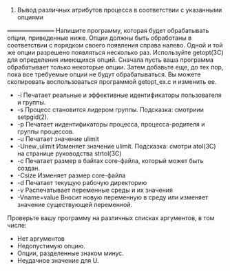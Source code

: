 1. Вывод различных атрибутов процесса в соответствии с указанными опциями  

═══════════ Напишите программу, которая будет обрабатывать опции, приведенные ниже. Опции должны быть обработаны в соответствии с порядком своего появления справа налево. Одной и той же опции разрешено появляться несколько раз. Используйте getopt(3C) для определения имеющихся опций. Сначала пусть ваша программа обрабатывает только некоторые опции. Затем добавьте еще, до тех пор, пока все требуемые опции не будут обрабатываться. Вы можете скопировать воспользоваться программой getopt_ex.c и изменить ее.  

+ -i  Печатает реальные и эффективные идентификаторы пользователя и группы.
+ -s  Процесс становится лидером группы. Подсказка: смотриии setpgid(2).
+ -p  Печатает иидентификаторы процесса, процесса-родителя и группы процессов.
+ -u  Печатает значение ulimit
+ -Unew_ulimit  Изменяет значение ulimit. Подсказка: смотри atol(3C) на странице руководства strtol(3C)
+ -c  Печатает размер в байтах core-файла, который может быть создан.
+ -Csize  Изменяет размер core-файла
+ -d  Печатает текущую рабочую директорию
+ -v  Распечатывает переменные среды и их значения
+ -Vname=value  Вносит новую переменную в среду или изменяет значение существующей переменной.  

Проверьте вашу программу на различных списках аргументов, в том числе:  

+ Нет аргументов
+ Недопустимую опцию.
+ Опции, разделенные знаком минус.
+ Неудачное значение для U.
